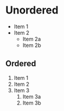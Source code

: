 # Unordered 
* Item 1 
* Item 2 
    * Item 2a 
    * Item 2b 

## Ordered 
1. Item 1 
1. Item 2 
1. Item 3 
    1. Item 3a 
    1. Item 3b
